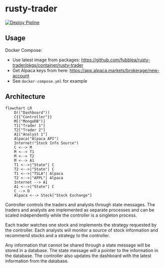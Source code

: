 # rusty-trader

[![Deploy Pipline](https://github.com/fubblea/rusty-trader/actions/workflows/DeployPipeline.yaml/badge.svg)](https://github.com/fubblea/rusty-trader/actions/workflows/DeployPipeline.yaml)

## Usage

Docker Compose:

- Use latest image from packages: <https://github.com/fubblea/rusty-trader/pkgs/container/rusty-trader>
- Get Alpaca keys from here: <https://app.alpaca.markets/brokerage/new-account>
- See `docker-compose.yml` for example

## Architecture

```mermaid
flowchart LR
    D(("Dashboard"))
    C{{"Controller"}}
    M[("MongoDB")]
    T1["Trader 1"]
    T2["Trader 2"]
    A1["Analyst 1"]
    Alpaca("Alpaca API")
    Internet("Stock Info Source")
    C <--> M
    M <--> T1
    M <--> T2
    M <--> A1
    T1 <-->|"State"| C
    T2 <-->|"State"| C
    T1 <-->|"TSLA"| Alpaca
    T2 <-->|"APPL"| Alpaca
    Internet --> A1
    A1 <-->|"State"| C
    C --> D
    Alpaca <--> Stock["Stock Exchange"]
```

Controller controls the traders and analysts through state messages. The traders and analysts are implemented as separate processes and can be scaled independently while the controller is a singleton process.

Each trader watches one stock and implements the strategy requested by the controller. Each analysts will monitor a source of stock information and recommend stocks and a strategy to the controller.

Any information that cannot be shared through a state message will be stored in a database. The state message will a pointer to the information in the database. The controller also updates the dashboard with the latest information from the database.